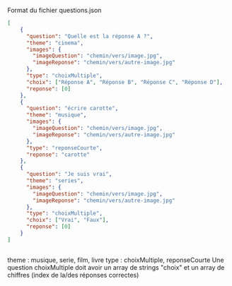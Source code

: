 Format du fichier questions.json

```json
[
    {
      "question": "Quelle est la réponse A ?",
      "theme": "cinema",
      "images": {
        "imageQuestion": "chemin/vers/image.jpg",
        "imageReponse": "chemin/vers/autre-image.jpg"
      },
      "type": "choixMultiple",
      "choix": ["Réponse A", "Réponse B", "Réponse C", "Réponse D"],
      "reponse": [0]
    },
    {
      "question": "écrire carotte",
      "theme": "musique",
      "images": {
        "imageQuestion": "chemin/vers/image.jpg",
        "imageReponse": "chemin/vers/autre-image.jpg"
      },
      "type": "reponseCourte",
      "reponse": "carotte"
    },
    {
      "question": "Je suis vrai",
      "theme": "series",
      "images": {
        "imageQuestion": "chemin/vers/image.jpg",
        "imageReponse": "chemin/vers/autre-image.jpg"
      },
      "type": "choixMultiple",
      "choix": ["Vrai", "Faux"],
      "reponse": [0]
    }
]
  
```

theme : musique, serie, film, livre
type : choixMultiple, reponseCourte
Une question choixMultiple doit avoir un array de strings "choix" et un array de chiffres (index de la/des réponses correctes)